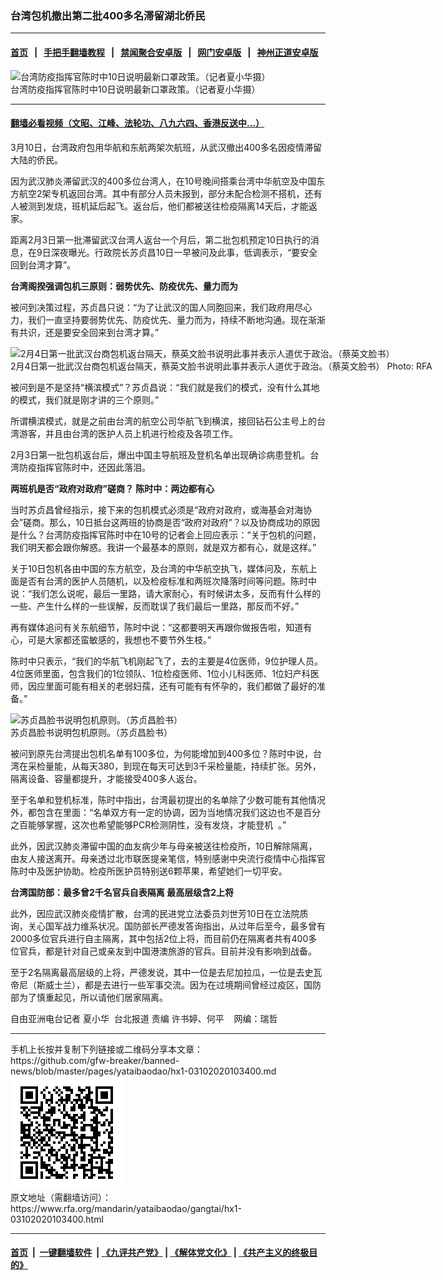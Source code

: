 ### 台湾包机撤出第二批400多名滞留湖北侨民
------------------------

#### [首页](https://github.com/gfw-breaker/banned-news/blob/master/README.md) &nbsp;&nbsp;|&nbsp;&nbsp; [手把手翻墙教程](https://github.com/gfw-breaker/guides/wiki) &nbsp;&nbsp;|&nbsp;&nbsp; [禁闻聚合安卓版](https://github.com/gfw-breaker/bn-android) &nbsp;&nbsp;|&nbsp;&nbsp; [网门安卓版](https://github.com/oGate2/oGate) &nbsp;&nbsp;|&nbsp;&nbsp; [神州正道安卓版](https://github.com/SzzdOgate/update) 



<div id="headerimg">
 <img alt="台湾防疫指挥官陈时中10日说明最新口罩政策。（记者夏小华摄）" src="https://www.rfa.org/mandarin/yataibaodao/gangtai/hx1-03102020103400.html/4e00.jpg/@@images/7cdcd89c-bcde-4239-8bd2-4c496fdcf1be.jpeg" title="台湾防疫指挥官陈时中10日说明最新口罩政策。（记者夏小华摄）"/>
 <div id="headerimgcontents">
  <div id="headerimgcaption">
   <span>
    台湾防疫指挥官陈时中10日说明最新口罩政策。（记者夏小华摄）
   </span>
   <!-- zoomattribute -->
  </div>
  <!-- headerimgcaption -->
 </div>
 <!-- headerimagecontents -->
</div>

<hr/>


#### [翻墙必看视频（文昭、江峰、法轮功、八九六四、香港反送中...）](https://github.com/gfw-breaker/banned-news/blob/master/pages/link3.md)

<div id="storytext">
 <div>
  <div class="slot_header">
  </div>
 </div>
 <p>
  3月10日，台湾政府包用华航和东航两架次航班，从武汉撤出400多名因疫情滞留大陆的侨民。
 </p>
 <p>
  因为武汉肺炎滞留武汉的400多位台湾人，在10号晚间搭乘台湾中华航空及中国东方航空2架专机返回台湾。其中有部分人员未报到，部分未配合检测不搭机，还有人被测到发烧，班机延后起飞。返台后，他们都被送往检疫隔离14天后，才能返家。
 </p>
 <p>
 </p>
 <p>
 </p>
 <p>
  距离2月3日第一批滞留武汉台湾人返台一个月后，第二批包机预定10日执行的消息，在9日深夜曝光。行政院长苏贞昌10日一早被问及此事，低调表示，“要安全回到台湾才算”。
 </p>
 <p>
  <b>
   台湾阁揆强调包机三原则：弱势优先、防疫优先、量力而为
  </b>
 </p>
 <p>
  被问到决策过程，苏贞昌只说：“为了让武汉的国人同胞回来，我们政府用尽心力，我们一直坚持要弱势优先、防疫优先、量力而为，持续不断地沟通。现在渐渐有共识，还是要安全回来到台湾才算。”
 </p>
 <p>
 </p>
 <p>
  <div class="image-inline captioned" style="width:1500px;">
   <div style="width:1500px;">
    <img alt="2月4日第一批武汉台商包机返台隔天，蔡英文脸书说明此事并表示人道优于政治。（蔡英文脸书）" src="https://www.rfa.org/mandarin/yataibaodao/gangtai/hx1-03102020103400.html/4e8c53056a5f.jpg" title="2月4日第一批武汉台商包机返台隔天，蔡英文脸书说明此事并表示人道优于政治。（蔡英文脸书）"/>
   </div>
   <div class="image-caption">
    <span style="width:1500px;">
     2月4日第一批武汉台商包机返台隔天，蔡英文脸书说明此事并表示人道优于政治。（蔡英文脸书）
    </span>
    <span class="copyright">
     Photo: RFA
    </span>
   </div>
  </div>
 </p>
 <p>
  被问到是不是坚持“横滨模式”？苏贞昌说：“我们就是我们的模式，没有什么其地的模式，我们就是刚才讲的三个原则。”
 </p>
 <p>
  所谓横滨模式，就是之前由台湾的航空公司华航飞到横滨，接回钻石公主号上的台湾游客，并且由台湾的医护人员上机进行检疫及各项工作。
 </p>
 <p>
  2月3日第一批包机返台后，爆出中国主导航班及登机名单出现确诊病患登机。台湾防疫指挥官陈时中，还因此落泪。
 </p>
 <p>
  <b>
   两班机是否“政府对政府”磋商？ 陈时中：两边都有心
  </b>
 </p>
 <p>
  当时苏贞昌曾经指示，接下来的包机模式必须是“政府对政府，或海基会对海协会”磋商。那么，10日抵台这两班的协商是否“政府对政府”？以及协商成功的原因是什么？台湾防疫指挥官陈时中在10号的记者会上回应表示：“关于包机的问题，我们明天都会跟你解惑。我讲一个最基本的原则，就是双方都有心，就是这样。”
 </p>
 <p>
  关于10日包机各由中国的东方航空，及台湾的中华航空执飞，媒体问及，东航上面是否有台湾的医护人员随机，以及检疫标准和两班次降落时间等问题。陈时中说：“我们怎么说呢，最后一里路，请大家耐心，有时候讲太多，反而有什么样的一些、产生什么样的一些误解，反而耽误了我们最后一里路，那反而不好。”
 </p>
 <p>
  再有媒体追问有关东航细节，陈时中说：“这都要明天再跟你做报告啦，知道有心，可是大家都还蛮敏感的，我想也不要节外生枝。”
 </p>
 <p>
  陈时中只表示，“我们的华航飞机刚起飞了，去的主要是4位医师，9位护理人员。4位医师里面，包含我们的1位领队、1位检疫医师、1位小儿科医师、1位妇产科医师，因应里面可能有相关的老弱妇孺，还有可能有有怀孕的，我们都做了最好的准备。”
 </p>
 <p>
 </p>
 <p>
  <div class="image-inline captioned" style="width:1500px;">
   <div style="width:1500px;">
    <img alt="苏贞昌脸书说明包机原则。（苏贞昌脸书）" src="https://www.rfa.org/mandarin/yataibaodao/gangtai/hx1-03102020103400.html/86074e09.jpg" title="苏贞昌脸书说明包机原则。（苏贞昌脸书）"/>
   </div>
   <div class="image-caption">
    <span style="width:1500px;">
     苏贞昌脸书说明包机原则。（苏贞昌脸书）
    </span>
    <span class="copyright">
    </span>
   </div>
  </div>
 </p>
 <p>
  被问到原先台湾提出包机名单有100多位，为何能增加到400多位？陈时中说，台湾在采检量能，从每天380，到现在每天可达到3千采检量能，持续扩张。另外，隔离设备、容量都提升，才能接受400多人返台。
 </p>
 <p>
  至于名单和登机标准，陈时中指出，台湾最初提出的名单除了少数可能有其他情况外，都包含在里面：“名单双方有一定的协调，因为当地情况我们这边也不是百分之百能够掌握，这次也希望能够PCR检测阴性，没有发烧，才能登机  。”
 </p>
 <p>
  此外，因武汉肺炎滞留中国的血友病少年与母亲被送往检疫所，10日解除隔离，由友人接送离开。母亲透过北市联医提亲笔信，特别感谢中央流行疫情中心指挥官陈时中及医护协助。检疫所医护员特别送6颗苹果，希望她们一切平安。
 </p>
 <p>
  <b>
   台湾国防部：最多曾2千名官兵自表隔离 最高层级含2上将
  </b>
 </p>
 <p>
  此外，因应武汉肺炎疫情扩散，台湾的民进党立法委员刘世芳10日在立法院质询，关心国军战力维系状况。国防部长严德发答询指出，从过年后至今，最多曾有2000多位官兵进行自主隔离，其中包括2位上将，而目前仍在隔离者共有400多位官兵，都是针对自己或亲友到中国港澳旅游的官兵。目前并没有影响到战备。
 </p>
 <p>
  至于2名隔离最高层级的上将，严德发说，其中一位是去尼加拉瓜，一位是去史瓦帝尼（斯威士兰），都是去进行一些军事交流。因为在过境期间曾经过疫区，国防部为了慎重起见，所以请他们居家隔离。
 </p>
 <p>
 </p>
 <p>
  自由亚洲电台记者 夏小华  台北报道 责编 许书婷、何平    网编：瑞哲
 </p>
</div>

<hr/>
手机上长按并复制下列链接或二维码分享本文章：<br/>
https://github.com/gfw-breaker/banned-news/blob/master/pages/yataibaodao/hx1-03102020103400.md <br/>
<a href='https://github.com/gfw-breaker/banned-news/blob/master/pages/yataibaodao/hx1-03102020103400.md'><img src='https://github.com/gfw-breaker/banned-news/blob/master/pages/yataibaodao/hx1-03102020103400.md.png'/></a> <br/>
原文地址（需翻墙访问）：https://www.rfa.org/mandarin/yataibaodao/gangtai/hx1-03102020103400.html


------------------------
#### [首页](https://github.com/gfw-breaker/banned-news/blob/master/README.md) &nbsp;|&nbsp; [一键翻墙软件](https://github.com/gfw-breaker/nogfw/blob/master/README.md) &nbsp;| [《九评共产党》](https://github.com/gfw-breaker/9ping.md/blob/master/README.md#九评之一评共产党是什么) | [《解体党文化》](https://github.com/gfw-breaker/jtdwh.md/blob/master/README.md) | [《共产主义的终极目的》](https://github.com/gfw-breaker/gczydzjmd.md/blob/master/README.md)


<img src='http://gfw-breaker.win/banned-news/pages/yataibaodao/hx1-03102020103400.md' width='0px' height='0px'/>